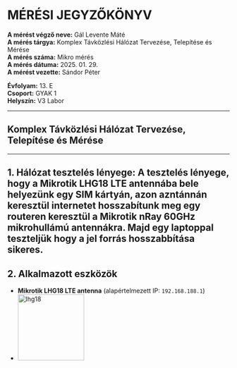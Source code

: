 # MÉRÉSI JEGYZŐKÖNYV

**A mérést végző neve:** Gál Levente Máté  
**A mérés tárgya:** Komplex Távközlési Hálózat Tervezése, Telepítése és Mérése  
**A mérés száma:** Mikro mérés  
**A mérés dátuma:** 2025. 01. 29.  
**A mérést vezette:** Sándor Péter  

**Évfolyam:** 13. E  
**Csoport:** GYAK 1  
**Helyszín:** V3 Labor  

---

## Komplex Távközlési Hálózat Tervezése, Telepítése és Mérése

---

## 1. Hálózat tesztelés lényege: A tesztelés lényege, hogy a **Mikrotik LHG18 LTE antennába** bele helyezünk egy **SIM** kártyán, azon azntánnán keresztül internetet hosszabítunk meg egy routeren keresztül a **Mikrotik nRay 60GHz mikrohullámú antennákra**. Majd egy laptoppal teszteljük hogy a jel forrás hosszabbítása sikeres.

## 2. Alkalmazott eszközök

- **Mikrotik LHG18 LTE antenna** (alapértelmezett IP: `192.168.188.1`)
- <img src="https://github.com/leventegal/Tavkozles_Feladatok/TTK_mikrovizsga/imgaes/MikroTik_LHG_LTE18_kit_1xGbE_LAN_port_LTE_CAT18_modem_17dBi_integralt_antenna_par-i39192015.jpg" alt="lhg18" style="width:150px;"/>   
